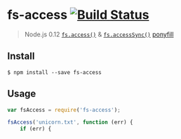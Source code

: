 # fs-access [![Build Status](https://travis-ci.org/sindresorhus/fs-access.svg?branch=master)](https://travis-ci.org/sindresorhus/fs-access)

> Node.js 0.12 [`fs.access()`](https://nodejs.org/api/fs.html#fs_fs_access_path_mode_callback) & [`fs.accessSync()`](https://nodejs.org/api/fs.html#fs_fs_accesssync_path_mode) [ponyfill](https://ponyfill.com)


## Install

```
$ npm install --save fs-access
```


## Usage

```js
var fsAccess = require('fs-access');

fsAccess('unicorn.txt', function (err) {
	if (err) {
